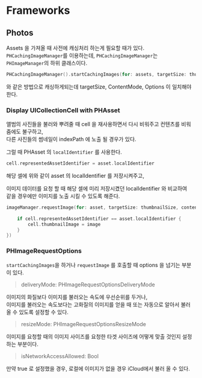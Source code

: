 # Frameworks

## Photos

Assets 을 가져올 때 사전에 캐싱처리 하는게 필요할 때가 있다.  
`PHCachingImageManager`를 이용하는데, `PHCachingImageManager`는 `PHImageManager`의 하위 클래스이다.

```swift
PHCachingImageManager().startCachingImages(for: assets, targetSize: thumbnailSize, contentMode: .aspectFill, options: nil)
```
와 같은 방법으로 캐싱하게되는데 targetSize, ContentMode, Options 이 일치해야한다. 


### Display UICollectionCell with PHAsset

앨범의 사진들을 불러와 뿌려줄 때 cell 을 재사용하면서 다시 비워주고 컨텐츠를 비워줌에도 불구하고,  
다른 사진들의 썸네일이 indexPath 에 노출 될 경우가 있다. 

그럴 때 PHAsset 의 `localIdentifier` 를 사용한다.

```swift
cell.representedAssetIdentifier = asset.localIdentifier
```
해당 셀에 위와 같이 asset 의 localIdentifier 를 저장시켜주고, 

이미지 데이터를 요청 할 때 해당 셀에 미리 저장시켰던 localIdentifier 와 비교하여  
같을 경우에만 이미지를 노출 시킬 수 있도록 해준다.

```swift
imageManager.requestImage(for: asset, targetSize: thumbnailSize, contentMode: .aspectFill, options: nil, resultHandler: { image, _ in
    
    if cell.representedAssetIdentifier == asset.localIdentifier {
        cell.thumbnailImage = image
    }
})
```

### PHImageRequestOptions

`startCachingImages`을 하거나 `requestImage` 를 호출할 때 options 을 넘기는 부분이 있다. 

>deliveryMode: PHImageRequestOptionsDeliveryMode 

이미지의 화질보다 이미지를 불러오는 속도에 우선순위를 두거나,  
이미지를 불러오는 속도보다는 고화질의 이미지를 얻을 때 또는 자동으로 알아서 불러 올 수 있도록 설정할 수 있다. 

>resizeMode: PHImageRequestOptionsResizeMode

이미지를 요청할 때의 이미지 사이즈를 요청한 타겟 사이즈에 어떻게 맞출 것인지 설정하는 부분이다.

>isNetworkAccessAllowed: Bool

만약 true 로 설정했을 경우, 로컬에 이미지가 없을 경우 iCloud에서 불러 올 수 있다. 


